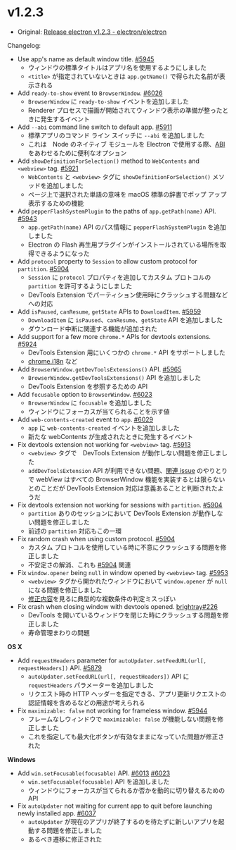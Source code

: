 # v1.2.3

* Original: [Release electron v1.2.3 - electron/electron](https://github.com/electron/electron/releases/tag/v1.2.3)

Changelog:

* Use app's name as default window title. [#5945](https://github.com/electron/electron/pull/5945)
  * ウィンドウの標準タイトルはアプリ名を使用するようにしました
  * `<title>` が指定されていないときは `app.getName()` で得られた名前が表示される
* Add `ready-to-show` event to `BrowserWindow`. [#6026](https://github.com/electron/electron/pull/6026)
  * `BrowserWindow` に `ready-to-show` イベントを追加しました
  * Renderer プロセスで描画が開始されてウィンドウ表示の準備が整ったときに発生するイベント
* Add `--abi` command line switch to default app. [#5911](https://github.com/electron/electron/pull/5911)
  * 標準アプリのコマンド ライン スイッチに `--abi` を追加しました
  * これは　Node のネイティブ モジュールを Electron で使用する際、[ABI](http://electron.atom.io/docs/tutorial/using-native-node-modules/) をあわせるために便利なオプション
* Add `showDefinitionForSelection()` method to `WebContents` and `<webview>` tag. [#5921](https://github.com/electron/electron/pull/5921)
  * `WebContents` と `<webview>` タグに `showDefinitionForSelection()` メソッドを追加しました
  * ページ上で選択された単語の意味を macOS 標準の辞書でポップ アップ表示するための機能
* Add `pepperFlashSystemPlugin` to the paths of `app.getPath(name)` API. [#5943](https://github.com/electron/electron/pull/5943)
  * `app.getPath(name)` API のパス情報に `pepperFlashSystemPlugin` を追加しました
  * Electron の Flash 再生用プラグインがインストールされている場所を取得できるようになった
* Add `protocol` property to `Session` to allow custom protocol for `partition`. [#5904](https://github.com/electron/electron/pull/5904)
  * `Session` に `protocol` プロパティを追加してカスタム プロトコルの `partition` を許可するようにしました
  * DevTools Extension でパーティション使用時にクラッシュする問題などへの対応
* Add `isPaused`, `canResume`, `getState` APIs to `DownloadItem`. [#5959](https://github.com/electron/electron/pull/5959)
  * `DownloadItem` に `isPaused`、`canResume`、`getState` API を追加しました
  * ダウンロード中断に関連する機能が追加された
* Add support for a few more `chrome.*` APIs for devtools extensions. [#5924](https://github.com/electron/electron/pull/5924)
  * DevTools Extension 用にいくつかの `chrome.*` API をサポートしました
  * [chrome.i18n](https://developer.chrome.com/extensions/i18n) など
* Add `BrowserWindow.getDevToolsExtensions()` API. [#5965](https://github.com/electron/electron/pull/5965)
  * `BrowserWindow.getDevToolsExtensions()` API を追加しました
  * DevTools Extension を参照するための API
* Add `focusable` option to `BrowserWindow`. [#6023](https://github.com/electron/electron/pull/6023)
  * `BrowserWindow` に `focusable` を追加しました
  * ウィンドウにフォーカスが当てられることを示す値
* Add `web-contents-created` event to `app`. [#6029](https://github.com/electron/electron/pull/6029)
  * `app` に `web-contents-created` イベントを追加しました
  * 新たな webContents が生成されたときに発生するイベント
* Fix devtools extension not working for `<webview>` tag. [#5913](https://github.com/electron/electron/pull/5913)
  * `<webview>` タグで　DevTools Extension が動作しない問題を修正しました
  * `addDevToolsExtension` API が利用できない問題、[関連 issue](https://github.com/electron/electron/issues/896) のやりとりで webView はすべての BrowserWindow 機能を実装するとは限らないとのことだが DevTools Extension 対応は意義あることと判断されたようだ
* Fix devtools extension not working for sessions with `partition`. [#5904](https://github.com/electron/electron/pull/5904)
  * `partition` ありのセッションにおいて DevTools Extension が動作しない問題を修正しました
  * 前述の `partition` 対応もこの一環
* Fix random crash when using custom protocol. [#5904](https://github.com/electron/electron/pull/5904)
  * カスタム プロトコルを使用している時に不意にクラッシュする問題を修正しました
  * 不安定さの解消、これも [#5904](https://github.com/electron/electron/pull/5904) 関連
* Fix `window.opener` being `null` in window opened by `<webview>` tag. [#5953](https://github.com/electron/electron/pull/5953)
  * `<webview>` タグから開かれたウィンドウにおいて `window.opener` が `null` になる問題を修正しました
  * [修正内容](https://github.com/electron/electron/pull/5967/commits/939ae567acb1cc7a35b0e614dfa6d1f813f74df3)を見るに典型的な複数条件の判定ミスっぽい
* Fix crash when closing window with devtools opened. [brightray#226](https://github.com/electron/brightray/pull/226)
  * DevTools を開いているウィンドウを閉じた時にクラッシュする問題を修正しました
  * 寿命管理まわりの問題

**OS X**

* Add `requestHeaders` parameter for `autoUpdater.setFeedURL(url[, requestHeaders])` API. [#5879](https://github.com/electron/electron/pull/5879)
  * `autoUpdater.setFeedURL(url[, requestHeaders])` API に `requestHeaders` パラメーターを追加しました
  * リクエスト時の HTTP ヘッダーを指定できる、アプリ更新リクエストの認証情報を含めるなどの用途が考えられる
* Fix `maximizable: false` not working for frameless window. [#5944](https://github.com/electron/electron/pull/5944)
  * フレームなしウィンドウで `maximizable: false` が機能しない問題を修正しました
  * これを指定しても最大化ボタンが有効なままになっていた問題が修正された

**Windows**

* Add `win.setFocusable(focusable)` API. [#6013](https://github.com/electron/electron/pull/6013) [#6023](https://github.com/electron/electron/pull/6023)
  * `win.setFocusable(focusable)` API を追加しました
  * ウィンドウにフォーカスが当てられるか否かを動的に切り替えるための API
* Fix `autoUpdater` not waiting for current app to quit before launching newly installed app. [#6037](https://github.com/electron/electron/pull/6037)
  * `autoUpdater` が現在のアプリが終了するのを待たずに新しいアプリを起動する問題を修正しました
  * あるべき遷移に修正された
